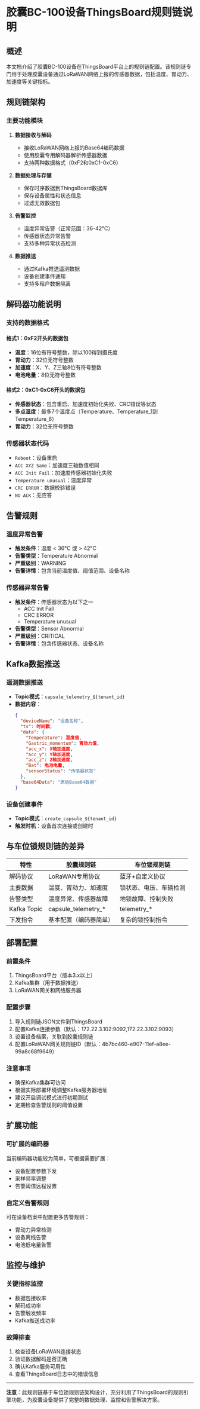 # 胶囊BC-100设备ThingsBoard规则链说明

## 概述

本文档介绍了胶囊BC-100设备在ThingsBoard平台上的规则链配置。该规则链专门用于处理胶囊设备通过LoRaWAN网络上报的传感器数据，包括温度、胃动力、加速度等关键指标。

## 规则链架构

### 主要功能模块

1. **数据接收与解码**
   - 接收LoRaWAN网络上报的Base64编码数据
   - 使用胶囊专用解码器解析传感器数据
   - 支持两种数据格式（0xF2和0xC1-0xC6）

2. **数据处理与存储**
   - 保存时序数据到ThingsBoard数据库
   - 保存设备属性和状态信息
   - 过滤无效数据包

3. **告警监控**
   - 温度异常告警（正常范围：36-42°C）
   - 传感器状态异常告警
   - 支持多种异常状态检测

4. **数据推送**
   - 通过Kafka推送遥测数据
   - 设备创建事件通知
   - 支持多租户数据隔离

## 解码器功能说明

### 支持的数据格式

#### 格式1：0xF2开头的数据包
- **温度**：16位有符号整数，除以100得到摄氏度
- **胃动力**：32位无符号整数
- **加速度**：X、Y、Z三轴8位有符号整数
- **电池电量**：8位无符号整数

#### 格式2：0xC1-0xC6开头的数据包
- **传感器状态**：包含重启、加速度初始化失败、CRC错误等状态
- **多点温度**：最多7个温度点（Temperature、Temperature_1到Temperature_6）
- **胃动力**：32位无符号整数

### 传感器状态代码
- `Reboot`：设备重启
- `ACC XYZ Same`：加速度三轴数值相同
- `ACC Init Fail`：加速度传感器初始化失败
- `Temperature unusual`：温度异常
- `CRC ERROR`：数据校验错误
- `NO ACK`：无应答

## 告警规则

### 温度异常告警
- **触发条件**：温度 < 36°C 或 > 42°C
- **告警类型**：Temperature Abnormal
- **严重级别**：WARNING
- **告警详情**：包含当前温度值、阈值范围、设备名称

### 传感器异常告警
- **触发条件**：传感器状态为以下之一
  - ACC Init Fail
  - CRC ERROR
  - Temperature unusual
- **告警类型**：Sensor Abnormal
- **严重级别**：CRITICAL
- **告警详情**：包含传感器状态、设备名称

## Kafka数据推送

### 遥测数据推送
- **Topic模式**：`capsule_telemetry_${tenant_id}`
- **数据内容**：
  ```json
  {
    "deviceName": "设备名称",
    "ts": 时间戳,
    "data": {
      "Temperature": 温度值,
      "Gastric_momentum": 胃动力值,
      "acc_x": X轴加速度,
      "acc_y": Y轴加速度,
      "acc_z": Z轴加速度,
      "Bat": 电池电量,
      "sensorStatus": "传感器状态"
    },
    "base64Data": "原始Base64数据"
  }
  ```

### 设备创建事件
- **Topic模式**：`create_capsule_${tenant_id}`
- **触发时机**：设备首次连接或创建时

## 与车位锁规则链的差异

| 特性 | 胶囊规则链 | 车位锁规则链 |
|------|-----------|-------------|
| 解码协议 | LoRaWAN专用协议 | 蓝牙+自定义协议 |
| 主要数据 | 温度、胃动力、加速度 | 锁状态、电压、车辆检测 |
| 告警类型 | 温度异常、传感器故障 | 地锁故障、控制失败 |
| Kafka Topic | capsule_telemetry_* | telemetry_* |
| 下发指令 | 基本配置（编码器简单） | 复杂的锁控制指令 |

## 部署配置

### 前置条件
1. ThingsBoard平台（版本3.x以上）
2. Kafka集群（用于数据推送）
3. LoRaWAN网关和网络服务器

### 配置步骤
1. 导入规则链JSON文件到ThingsBoard
2. 配置Kafka连接参数（默认：172.22.3.102:9092,172.22.3.102:9093）
3. 设置设备档案，关联到胶囊规则链
4. 配置LoRaWAN网关规则链ID（默认：4b7bc460-e907-11ef-a8ee-99a8c68f9649）

### 注意事项
- 确保Kafka集群可访问
- 根据实际部署环境调整Kafka服务器地址
- 建议开启调试模式进行初期测试
- 定期检查告警规则的阈值设置

## 扩展功能

### 可扩展的编码器
当前编码器功能较为简单，可根据需要扩展：
- 设备配置参数下发
- 采样频率调整
- 告警阈值远程设置

### 自定义告警规则
可在设备档案中配置更多告警规则：
- 胃动力异常检测
- 设备离线告警
- 电池低电量告警

## 监控与维护

### 关键指标监控
- 数据包接收率
- 解码成功率
- 告警触发频率
- Kafka推送成功率

### 故障排查
1. 检查设备LoRaWAN连接状态
2. 验证数据解码是否正确
3. 确认Kafka服务可用性
4. 查看ThingsBoard日志中的错误信息

---

**注意**：此规则链基于车位锁规则链架构设计，充分利用了ThingsBoard的规则引擎功能，为胶囊设备提供了完整的数据处理、监控和告警解决方案。 